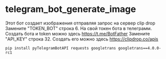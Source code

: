 # telegram_bot_generate_image
Этот бот создает изображения отправляя запрос на сервер clip drop
Замените "TOKEN_BOT" строка 6. На свой токен бота в телеграмм. Cоздать бота и token можно здесь https://t.me/BotFather
Замените "API_KEY" строка 32. Создать его можно здесь https://clipdrop.co/apis
```shell
pip install pyTelegramBotAPI requests googletrans googletrans==4.0.0-rc1
